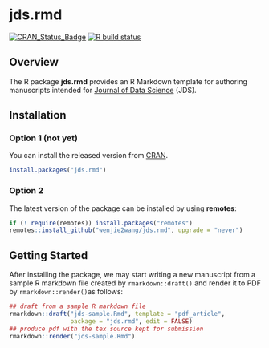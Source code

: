 # jds.rmd

[![CRAN_Status_Badge][r-pkg-badge]][cran-url]
[![R build status][gha-icon]][gha-url]


## Overview

The R package **jds.rmd** provides an R Markdown template for authoring
manuscripts intended for [Journal of Data Science][jds-url] (JDS).

## Installation

### Option 1 (not yet)

You can install the released version from [CRAN][cran-url].

```R
install.packages("jds.rmd")
```

### Option 2

The latest version of the package can be installed by using **remotes**:

```R
if (! require(remotes)) install.packages("remotes")
remotes::install_github("wenjie2wang/jds.rmd", upgrade = "never")
```

## Getting Started

After installing the package, we may start writing a new manuscript from a
sample R markdown file created by `rmarkdown::draft()` and render it to PDF by
`rmarkdown::render()`as follows:

```R
## draft from a sample R markdown file
rmarkdown::draft("jds-sample.Rmd", template = "pdf_article",
                 package = "jds.rmd", edit = FALSE)
## produce pdf with the tex source kept for submission
rmarkdown::render("jds-sample.Rmd")
```

[r-pkg-badge]: https://www.r-pkg.org/badges/version/jds.rmd
[cran-url]: https://CRAN.R-project.org/package=jds.rmd
[gha-icon]: https://github.com/wenjie2wang/jds.rmd/workflows/R-CMD-check/badge.svg
[gha-url]: https://github.com/wenjie2wang/jds.rmd/actions
[jds-url]: https://jds-online.org/journal/JDS
